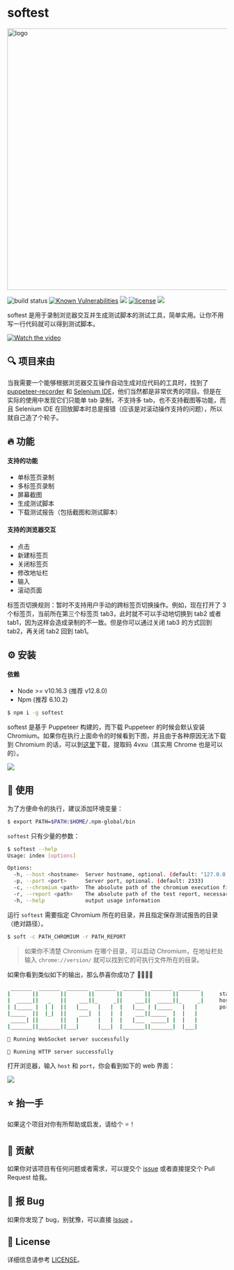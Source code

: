 # softest

<img src="https://raw.githubusercontent.com/prprprus/picture/master/softest4.png?token=ACA5TSW4AVRKOA63WG6J42K5LFTWO" alt="logo" width="600"/>

![build status](https://travis-ci.org/prprprus/softest.svg?branch=master)
[![Known Vulnerabilities](https://snyk.io//test/github/prprprus/softest/badge.svg?targetFile=package.json)](https://snyk.io//test/github/prprprus/softest?targetFile=package.json)
[![](https://img.shields.io/badge/npm-6.10.2-orange)]()
[![license](https://img.shields.io/badge/license-license-yellow.svg)](./LICENSE)
[![](https://img.shields.io/badge/EN-%E8%8B%B1%E6%96%87-%09%236495ED.svg)](./README.md)

softest 是用于录制浏览器交互并生成测试脚本的测试工具，简单实用。让你不用写一行代码就可以得到测试脚本。

[![Watch the video](https://raw.githubusercontent.com/prprprus/picture/master/softest2.png)](https://www.bilibili.com/video/av64092242/)

## 🔍 项目来由

当我需要一个能够根据浏览器交互操作自动生成对应代码的工具时，找到了 [puppeteer-recorder](https://github.com/checkly/puppeteer-recorder) 和 [Selenium IDE](https://www.seleniumhq.org/selenium-ide/)，他们当然都是非常优秀的项目。但是在实际的使用中发现它们只能单 tab 录制，不支持多 tab，也不支持截图等功能，而且 Selenium IDE 在回放脚本时总是报错（应该是对滚动操作支持的问题），所以就自己造了个轮子。

## 🔥 功能

#### 支持的功能

- 单标签页录制
- 多标签页录制
- 屏幕截图
- 生成测试脚本
- 下载测试报告（包括截图和测试脚本）

#### 支持的浏览器交互

- 点击
- 新建标签页
- 关闭标签页
- 修改地址栏
- 输入
- 滚动页面

标签页切换规则：暂时不支持用户手动的跨标签页切换操作。例如，现在打开了 3 个标签页，当前所在第三个标签页 tab3，此时就不可以手动地切换到 tab2 或者 tab1，因为这样会造成录制的不一致。但是你可以通过关闭 tab3 的方式回到 tab2，再关闭 tab2 回到 tab1。

## ⚙️ 安装

#### 依赖

- Node >= v10.16.3 (推荐 v12.8.0)
- Npm (推荐 6.10.2)

```bash
$ npm i -g softest
```

softest 是基于 Puppeteer 构建的，而下载 Puppeteer 的时候会默认安装 Chromium。如果你在执行上面命令的时候看到下图，并且由于各种原因无法下载到 Chromium 的话，可以到[这里](https://pan.baidu.com/s/1-ejd6EsOrcYGNCrzbj1hYw)下载，提取码 4vxu（其实用 Chrome 也是可以的）。

![](https://raw.githubusercontent.com/prprprus/picture/master/softest3.png)

## 🚀 使用

为了方便命令的执行，建议添加环境变量：

```bash
$ export PATH=$PATH:$HOME/.npm-global/bin
```

`softest` 只有少量的参数：

```bash
$ softest --help
Usage: index [options]

Options:
  -h, --host <hostname>  Server hostname, optional. (default: "127.0.0.1")
  -p, --port <port>      Server port, optional. (default: 2333)
  -c, --chromium <path>  The absolute path of the chromium execution file, necessary.
  -r, --report <path>    The absolute path of the test report, necessary.
  -h, --help             output usage information
```

运行 `softest` 需要指定 Chromium 所在的目录，并且指定保存测试报告的目录（绝对路径）。

```bash
$ soft -c PATH_CHROMIUM -r PATH_REPORT
```

> 如果你不清楚 Chromium 在哪个目录，可以启动 Chromium，在地址栏处输入 `chrome://version/` 就可以找到它的可执行文件所在的目录。

如果你看到类似如下的输出，那么恭喜你成功了 🎉🎉🎉👏

```bash
 _______  _______  _______  _______  _______  _______  _______
|       ||       ||       ||       ||       ||       ||       |     status: running
|  _____||   _   ||    ___||_     _||    ___||  _____||_     _|     host: 127.0.0.1
| |_____ |  | |  ||   |___   |   |  |   |___ | |_____   |   |       port: 2333
|_____  ||  |_|  ||    ___|  |   |  |    ___||_____  |  |   |
 _____| ||       ||   |      |   |  |   |___  _____| |  |   |
|_______||_______||___|      |___|  |_______||_______|  |___|

🎉 Running WebSocket server successfully

🎉 Running HTTP server successfully
```

打开浏览器，输入 `host` 和 `port`，你会看到如下的 web 界面：

![](https://raw.githubusercontent.com/prprprus/picture/master/softest1.png)

## ⭐️ 抬一手

如果这个项目对你有所帮助或启发，请给个 ️️⭐️！

## 👏 贡献

如果你对该项目有任何问题或者需求，可以提交个 [issue](https://github.com/prprprus/softest/issues) 或者直接提交个 Pull Request 给我。

## 🐞 报 Bug

如果你发现了 bug，别犹豫，可以直接 [Issue](https://github.com/prprprus/softest/issues) 。

## 📝 License

详细信息请参考 [LICENSE](./LICENSE)。
